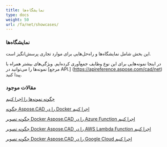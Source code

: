 ```yaml
---
title: نمایشگاه‌ها
type: docs
weight: 50
url: /fa/net/showcases/
---
```


### **نمایشگاه‌ها**
این بخش شامل نمایشگاه‌ها و راه‌حل‌هایی برای موارد تجاری پرسش‌انگیز است.

در اینجا نمونه‌هایی برای این نوع وظایف جمع‌آوری کرده‌ایم. ویژگی‌های بیشتر همراه با نمونه‌ها را می‌توانید در [مرجع API.] (https://apireference.aspose.com/cad/net) پیدا کنید.
### **مقالات موجود**

[چگونه نمونه‌ها را اجرا کنیم](/fa/cad/net/how-to-run-the-examples/)

[چگونه Aspose.CAD را در Docker اجرا کنیم](/fa/cad/net/how-to-run-aspose-cad-in-docker/)

[چگونه تصویر Docker Aspose.CAD را در Azure Function اجرا کنیم](/fa/cad/net/how-to-run-aspose-cad-docker-image-in-azure-function/) 

[چگونه تصویر Docker Aspose.CAD را در AWS Lambda Function اجرا کنیم](/fa/cad/net/how-to-run-aspose-cad-docker-image-in-aws-lambda-function/)

[چگونه تصویر Docker Aspose.CAD را در Google Cloud اجرا کنیم](/fa/cad/net/how-to-run-aspose-cad-docker-image-in-google-cloud/)
